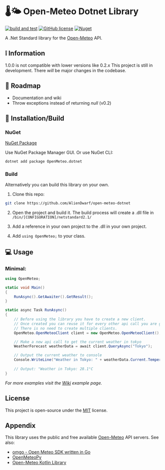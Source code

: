 
# 🌡️🌤️ Open-Meteo Dotnet Library
[![build and test](https://github.com/AlienDwarf/open-meteo-dotnet/actions/workflows/build-and-test.yml/badge.svg)](https://github.com/AlienDwarf/open-meteo-dotnet/actions/workflows/build-and-test.yml)
[![GitHub license](https://img.shields.io/github/license/AlienDwarf/open-meteo-dotnet)](https://github.com/AlienDwarf/open-meteo-dotnet/blob/master/LICENSE.txt)
[![Nuget](https://img.shields.io/nuget/v/openmeteo.dotnet)](https://www.nuget.org/packages/OpenMeteo.dotnet)

A .Net Standard library for the [Open-Meteo](https://open-meteo.com) API.
## ❕ Information

1.0.0 is not compatible with lower versions like 0.2.x
This project is still in development. There *will* be major changes in the codebase.

## 🎯 Roadmap
- Documentation and wiki
- Throw exceptions instead of returning *null* (v0.2)

## 🔨 Installation/Build

### NuGet
[NuGet Package](https://www.nuget.org/packages/OpenMeteo.dotnet/)

Use NuGet Package Manager GUI. Or use NuGet CLI:

```bash
dotnet add package OpenMeteo.dotnet
```

### Build
Alternatively you can build this library on your own.

1. Clone this repo:
```bash
git clone https://github.com/AlienDwarf/open-meteo-dotnet
```

2. Open the project and build it. The build process will create a .dll file in ```/bin/[CONFIGURATION]/netstandard2.1/```

3. Add a reference in your own project to the .dll in your own project.

4. Add ```using OpenMeteo;``` to your class.

## 💻 Usage

### Minimal:
```cs
using OpenMeteo;

static void Main()
{
    RunAsync().GetAwaiter().GetResult();
}

static async Task RunAsync()
{
    // Before using the library you have to create a new client. 
    // Once created you can reuse it for every other api call you are going to make. 
    // There is no need to create multiple clients.
    OpenMeteo.OpenMeteoClient client = new OpenMeteo.OpenMeteoClient();

    // Make a new api call to get the current weather in tokyo
    WeatherForecast weatherData = await client.QueryAsync("Tokyo");

    // Output the current weather to console
    Console.WriteLine("Weather in Tokyo: " + weatherData.Current.Temperature + weatherData.CurrentUnits.Temperature);
    
    // Output: "Weather in Tokyo: 28.1°C
}
```
*For more examples visit the [Wiki](https://github.com/AlienDwarf/open-meteo-dotnet/wiki/Usage#examples) example page.*

## License

This project is open-source under the [MIT](https://github.com/AlienDwarf/open-meteo-dotnet/blob/master/LICENSE.txt) license.

## Appendix

This library uses the public and free available [Open-Meteo](https://open-meteo.com) API servers.
See also:
- [omgo - Open Meteo SDK written in Go ](https://github.com/HectorMalot/omgo)
- [OpenMeteoPy](https://github.com/m0rp43us/openmeteopy)
- [Open-Meteo Kotlin Library](https://github.com/open-meteo/open-meteo-api-kotlin)

